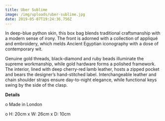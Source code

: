 ```yaml
---
title: Uber Sublime
image: /img/uploads/uber-sublime.jpg
date: 2019-05-07T19:24:36.756Z
---
```

In deep-blue python skin, this box bag blends traditional craftsmanship with a modern sense of irony. The front is adorned with a collection of appliqué and embroidery, which melds Ancient Egyptian iconography with a dose of contemporary wit. 

Genuine gold threads, black-diamond and ruby beads illuminate the supreme workmanship, while gold hardware forms a polished framework. The interior, lined with deep cherry-red lamb leather, hosts a zipped pocket and bears the designer’s hand-stitched label. Interchangeable leather and chain shoulder straps ensure day-to-night elegance, while functional keys swing by the side of the clasp.

**Details**

o Made in London

o H: 20cm x W: 26cm x D: 10cm
